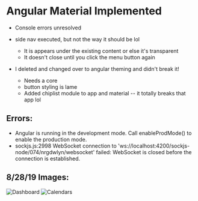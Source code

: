 # Angular Material Implemented
* Console errors unresolved
* side nav executed, but not the way it should be lol
    * It is appears under the existing content or else it's transparent
    * It doesn't close until you click the menu button again
    
* I deleted and changed over to angular theming and didn't break it!
    * Needs a core
    * button styling is lame
    * Added chiplist module to app and material -- it totally breaks that app lol

## Errors:
* Angular is running in the development mode. Call enableProdMode() to enable the production mode.
* sockjs.js:2998 WebSocket connection to 'ws://localhost:4200/sockjs-node/074/nrgdwlyn/websocket' failed: WebSocket is closed before the connection is established.

## 8/28/19 Images:
![Dashboard](https://github.com/JessicaNations/angular-safari/blob/master/src/assets/images/dashboard8-29.png)
![Calendars](https://github.com/JessicaNations/angular-safari/blob/master/src/assets/images/calendars8-29.png)
